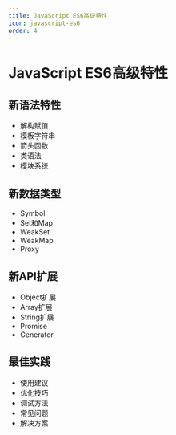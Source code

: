 ```yaml
---
title: JavaScript ES6高级特性
icon: javascript-es6
order: 4
---
```


# JavaScript ES6高级特性

## 新语法特性
- 解构赋值
- 模板字符串
- 箭头函数
- 类语法
- 模块系统

## 新数据类型
- Symbol
- Set和Map
- WeakSet
- WeakMap
- Proxy

## 新API扩展
- Object扩展
- Array扩展
- String扩展
- Promise
- Generator

## 最佳实践
- 使用建议
- 优化技巧
- 调试方法
- 常见问题
- 解决方案

